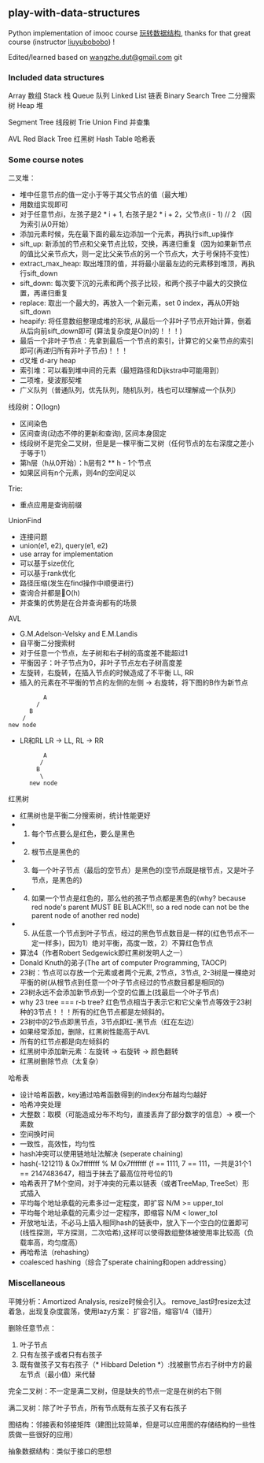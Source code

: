 ## play-with-data-structures

Python implementation of imooc course [玩转数据结构](https://coding.imooc.com/class/207.html), thanks for that great course (instructor [liuyubobobo](https://github.com/liuyubobobo)) !

Edited/learned based on wangzhe.dut@gmail.com git


### Included data structures

Array 数组
Stack 栈
Queue 队列
Linked List 链表
Binary Search Tree 二分搜索树
Heap 堆

Segment Tree 线段树
Trie
Union Find 并查集

AVL
Red Black Tree 红黑树
Hash Table 哈希表


### Some course notes

二叉堆：
- 堆中任意节点的值一定小于等于其父节点的值（最大堆）
- 用数组实现即可
- 对于任意节点i，左孩子是2 * i + 1, 右孩子是2 * i + 2，父节点(i - 1) // 2 （因为索引从0开始）
- 添加元素时候，先在最下面的最左边添加一个元素，再执行sift_up操作
- sift_up: 新添加的节点和父亲节点比较，交换，再递归重复（因为如果新节点的值比父亲节点大，则一定比父亲节点的另一个节点大，大于号保持不变性）
- extract_max_heap: 取出堆顶的值，并将最小层最左边的元素移到堆顶，再执行sift_down
- sift_down: 每次要下沉的元素和两个孩子比较，和两个孩子中最大的交换位置，再递归重复
- replace: 取出一个最大的，再放入一个新元素，set 0 index，再从0开始sift_down
- heapify: 将任意数组整理成堆的形状, 从最后一个非叶子节点开始计算，倒着从后向前sift_down即可 (算法复杂度是O(n)的！！！)
- 最后一个非叶子节点：先拿到最后一个节点的索引，计算它的父亲节点的索引即可(再递归所有非叶子节点)！！！
- d叉堆 d-ary heap
- 索引堆：可以看到堆中间的元素（最短路径和Dijkstra中可能用到）
- 二项堆，斐波那契堆
- 广义队列（普通队列，优先队列，随机队列，栈也可以理解成一个队列）

线段树：O(logn)
- 区间染色
- 区间查询(动态不停的更新和查询), 区间本身固定
- 线段树不是完全二叉树，但是是一棵平衡二叉树（任何节点的左右深度之差小于等于1）
- 第h层（h从0开始）：h层有2 ** h - 1个节点
- 如果区间有n个元素，则4n的空间足以

Trie:
- 重点应用是查询前缀

UnionFind
- 连接问题
- union(e1, e2), query(e1, e2)
- use array for implementation
- 可以基于size优化
- 可以基于rank优化
- 路径压缩(发生在find操作中顺便进行)
- 查询合并都是O(h)
- 并查集的优势是在合并查询都有的场景

AVL
- G.M.Adelson-Velsky and E.M.Landis
- 自平衡二分搜索树
- 对于任意一个节点，左子树和右子树的高度差不能超过1
- 平衡因子：叶子节点为0，非叶子节点左右子树高度差
- 左旋转，右旋转，在插入节点的时候造成了不平衡 LL, RR
- 插入的元素在不平衡的节点的左侧的左侧 -> 右旋转，将下图的B作为新节点
```
          A
        /
      B
    /
new node
```
- LR和RL LR -> LL, RL -> RR
```
          A
         /
        B
         \
      new node
```

红黑树
- 红黑树也是平衡二分搜索树，统计性能更好
- 1. 每个节点要么是红色，要么是黑色
- 2. 根节点是黑色的
- 3. 每一个叶子节点（最后的空节点）是黑色的(空节点既是根节点，又是叶子节点，是黑色的)
- 4. 如果一个节点是红色的，那么他的孩子节点都是黑色的(why? because red node's parent MUST BE BLACK!!!, so a red node can not be the parent node of another red node)
- 5. 从任意一个节点到叶子节点，经过的黑色节点数目是一样的(红色节点不一定一样多)，因为1）绝对平衡，高度一致，2）不算红色节点
- 算法4（作者Robert Sedgewick即红黑树发明人之一）
- Donald Knuth的弟子(The art of computer Programming, TAOCP)
- 23树：节点可以存放一个元素或者两个元素, 2节点，3节点, 2-3树是一棵绝对平衡的树(从根节点到任意一个叶子节点经过的节点数目都是相同的)
- 23树永远不会添加新节点到一个空的位置上(找最后一个叶子节点)
- why 23 tree === r-b tree? 红色节点相当于表示它和它父亲节点等效于23树种的3节点！！！所有的红色节点都是左倾斜的。
- 23树中的2节点即黑节点，3节点即红-黑节点（红在左边）
- 如果经常添加，删除，红黑树性能高于AVL
- 所有的红节点都是向左倾斜的
- 红黑树中添加新元素：左旋转 -> 右旋转 -> 颜色翻转
- 红黑树删除节点（太复杂）

哈希表
- 设计哈希函数，key通过哈希函数得到的index分布越均匀越好
- 哈希冲突处理
- 大整数：取模（可能造成分布不均匀，直接丢弃了部分数字的信息）-> 模一个素数
- 空间换时间
- 一致性，高效性，均匀性
- hash冲突可以使用链地址法解决 (seperate chaining)
- hash(-121211) & 0x7fffffff % M  0x7fffffff (f == 1111, 7 == 111，一共是31个1 == 2147483647，相当于抹去了最高位符号位的1)
- 哈希表开了M个空间，对于冲突的元素以链表（或者TreeMap, TreeSet）形式插入
- 平均每个地址承载的元素多过一定程度，即扩容 N/M >= upper_tol
- 平均每个地址承载的元素少过一定程序，即缩容 N/M < lower_tol
- 开放地址法，不必马上插入相同hash的链表中，放入下一个空白的位置即可(线性探测，平方探测，二次哈希),这样可以使得数组整体被使用率比较高（负载率高，均匀度高）
- 再哈希法（rehashing）
- coalesced hashing（综合了sperate chaining和open addressing）


### Miscellaneous

平摊分析：Amortized Analysis, resize时候会引入。
remove_last时resize太过着急，出现复杂度震荡，使用lazy方案：
扩容2倍，缩容1/4（错开）

删除任意节点：
1. 叶子节点
2. 只有左孩子或者只有右孩子
3. 既有做孩子又有右孩子（* Hibbard Deletion *）:找被删节点右子树中方的最左节点（最小值）来代替

完全二叉树：不一定是满二叉树，但是缺失的节点一定是在树的右下侧

满二叉树：除了叶子节点，所有节点既有左孩子又有右孩子

图结构：邻接表和邻接矩阵（建图比较简单，但是可以应用图的存储结构的一些性质做一些很好的应用）

抽象数据结构：类似于接口的思想